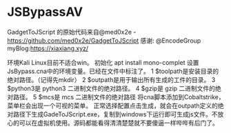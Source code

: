# JSBypassAV

GadgetToJScript 的原始代码来自@med0x2e - https://github.com/med0x2e/GadgetToJScript
感谢: @EncodeGroup
myBlog:https://xiaxiang.xyz/

环境Kali Linux目前不适合win。
初始化   apt install mono-complet
设置JsBypass.cna中的环境变量。已经在文件中标注了。
1	$toolpath是安装目录的绝对路径。（记得先mkdir）
2	$outpath是用于输出所有生成的工件的目录。
3	$python3是 python3 二进制文件的绝对路径。
4	$gzip是 gzip 二进制文件的绝对路径。
5	$mcs是 mcs 二进制文件的绝对路径
将cna脚本添加到Cobaltstrike，菜单栏会出现一个可视的菜单。
正常选择配置点击生成，就会在outpath定义的绝对路径下生成GadeToJScript.exe，复制到windows下运行即可生成js文件。不放心的可以在虚拟机使用。源码都能看得清清楚楚就不要傻逼一样哔哔有后门了。
